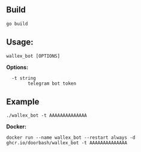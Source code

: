 ## Build
```
go build
```

## Usage:
```
wallex_bot [OPTIONS]
```

**Options:**
```
  -t string
        telegram bot token
```

## Example
```
./wallex_bot -t AAAAAAAAAAAAAA
```
**Docker:**
```
docker run --name wallex_bot --restart always -d ghcr.io/doorbash/wallex_bot -t AAAAAAAAAAAAAA
```